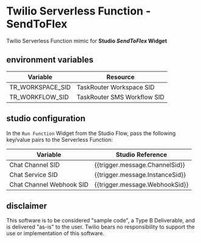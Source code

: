 # Twilio Serverless Function - SendToFlex

Twilio Serverless Function mimic for **Studio *SendToFlex* Widget**



## environment variables
| Variable | Resource |
| ---- | ---- | 
| TR_WORKSPACE_SID | TaskRouter Workspace SID 
| TR_WORKFLOW_SID | TaskRouter SMS Workflow SID


## studio configuration
In the `Run Function` Widget from the Studio Flow, pass the following key/value pairs to the Serverless Function:

| Variable | Studio Reference |
| ----- | ---- |
| Chat Channel SID | {{trigger.message.ChannelSid}}
| Chat Service SID | {{trigger.message.InstanceSid}}
| Chat Channel Webhook SID | {{trigger.message.WebhookSid}}


## disclaimer
This software is to be considered "sample code", a Type B Deliverable, and is delivered "as-is" to the user. Twilio bears no responsibility to support the use or implementation of this software.
